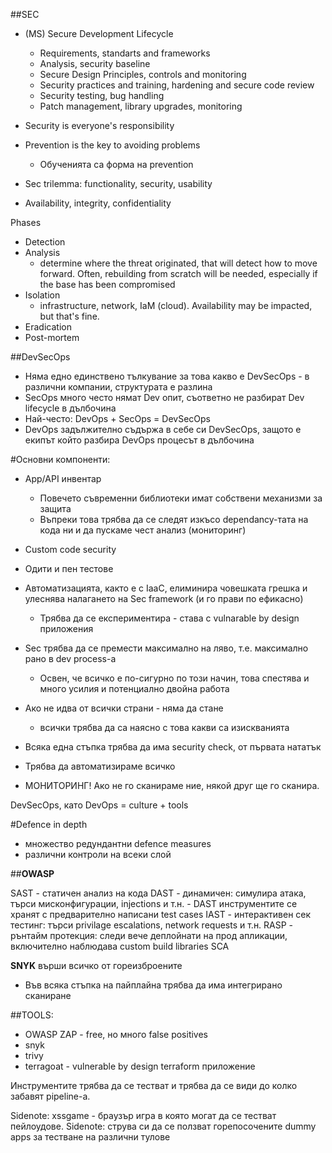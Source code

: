 ##SEC

- (MS) Secure Development Lifecycle
    - Requirements, standarts and frameworks
    - Analysis, security baseline
    - Secure Design Principles, controls and monitoring
    - Security practices and training, hardening and secure code review
    - Security testing, bug handling
    - Patch management, library upgrades, monitoring

- Security is everyone's responsibility
- Prevention is the key to avoiding problems
    - Обученията са форма на prevention

- Sec trilemma: functionality, security, usability

- Availability, integrity, confidentiality

Phases
- Detection
- Analysis
    - determine where the threat originated, that will detect how to move forward. Often, rebuilding from scratch will be needed, especially if the base has been compromised
- Isolation
    - infrastructure, network, IaM (cloud). Availability may be impacted, but that's fine.
- Eradication
- Post-mortem

##DevSecOps

- Няма едно единствено тълкувание за това какво е DevSecOps - в различни компании, структурата е разлина
- SecOps много често нямат Dev опит, съответно не разбират Dev lifecycle в дълбочина
- Най-често: DevOps + SecOps = DevSecOps
- DevOps задължително съдържа в себе си DevSecOps, защото е екипът който разбира DevOps процесът в дълбочина

#Основни компоненти:
- App/API инвентар
    - Повечето съвременни библиотеки имат собствени механизми за защита
    - Въпреки това трябва да се следят изкъсо dependancy-тата на кода ни и да пускаме чест анализ (мониторинг)
- Custom code security 
- Одити и пен тестове 

- Автоматизацията, както е с IaaC, елиминира човешката грешка и улеснява налагането на Sec framework (и го прави по ефикасно)
    - Трябва да се експериментира - става с vulnarable by design приложения
- Sec трябва да се премести максимално на ляво, т.е. максимално рано в dev process-a
    - Освен, че всичко е по-сигурно по този начин, това спестява и много усилия и потенциално двойна работа

- Ако не идва от всички страни - няма да стане
    - всички трябва да са наясно с това какви са изискванията
- Всяка една стъпка трябва да има security check, от първата нататък
- Трябва да автоматизираме всичко
- МОНИТОРИНГ! Ако не го сканираме ние, някой друг ще го сканира.

DevSecOps, като DevOps = culture + tools

#Defence in depth
- множество редундантни defence measures
- различни контроли на всеки слой

##**OWASP**

SAST - статичен анализ на кода
DAST - динамичен: симулира атака, търси мисконфигурации, injections и т.н. 
    - DAST инструментите се хранят с предварително написани test cases 
IAST - интерактивен сек тестинг: търси privilage escalations, network requests и т.н.
RASP - рънтайм протекция: следи вече деплойнати на прод апликации, включително наблюдава custom build libraries
SCA 

**SNYK** върши всичко от гореизброените

- Във всяка стъпка на пайплайна трябва да има интегрирано сканиране


##TOOLS:
- OWASP ZAP - free, но много false positives 
- snyk
- trivy
- terragoat - vulnerable by design terraform приложение

Инструментите трябва да се тестват и трябва да се види до колко забавят pipeline-a. 

Sidenote: xssgame - браузър игра в която могат да се тестват пейлоудове. 
Sidenote: струва си да се ползват горепосочените dummy apps за тестване на различни тулове
